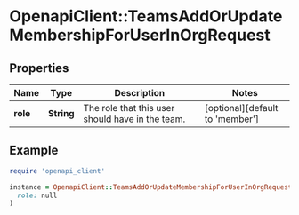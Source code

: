 # OpenapiClient::TeamsAddOrUpdateMembershipForUserInOrgRequest

## Properties

| Name | Type | Description | Notes |
| ---- | ---- | ----------- | ----- |
| **role** | **String** | The role that this user should have in the team. | [optional][default to &#39;member&#39;] |

## Example

```ruby
require 'openapi_client'

instance = OpenapiClient::TeamsAddOrUpdateMembershipForUserInOrgRequest.new(
  role: null
)
```

